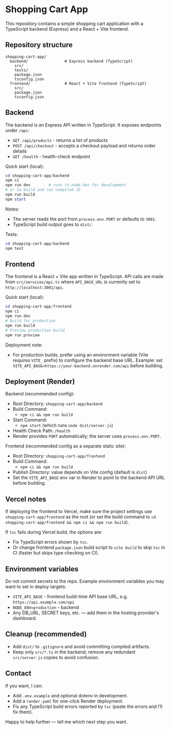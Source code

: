 # Shopping Cart App

This repository contains a simple shopping cart application with a TypeScript backend (Express) and a React + Vite frontend.

## Repository structure

```
shopping-cart-app/
  backend/                # Express backend (TypeScript)
    src/
    tests/
    package.json
    tsconfig.json
  frontend/               # React + Vite frontend (TypeScript)
    src/
    package.json
    tsconfig.json
```

## Backend

The backend is an Express API written in TypeScript. It exposes endpoints under `/api`:

- `GET /api/products` - returns a list of products
- `POST /api/checkout` - accepts a checkout payload and returns order details
- `GET /health` - health-check endpoint

Quick start (local):

```powershell
cd shopping-cart-app/backend
npm ci
npm run dev        # runs ts-node-dev for development
# or to build and run compiled JS
npm run build
npm start
```

Notes:
- The server reads the port from `process.env.PORT` or defaults to `3001`.
- TypeScript build output goes to `dist/`.

Tests:

```powershell
cd shopping-cart-app/backend
npm test
```

## Frontend

The frontend is a React + Vite app written in TypeScript. API calls are made from `src/services/api.ts` where `API_BASE_URL` is currently set to `http://localhost:3001/api`.

Quick start (local):

```powershell
cd shopping-cart-app/frontend
npm ci
npm run dev
# Build for production
npm run build
# Preview production build
npm run preview
```

Deployment note:
- For production builds, prefer using an environment variable (Vite requires `VITE_` prefix) to configure the backend base URL. Example: set `VITE_API_BASE=https://your-backend.onrender.com/api` before building.

## Deployment (Render)

Backend (recommended config):
- Root Directory: `shopping-cart-app/backend`
- Build Command:
  - `npm ci && npm run build`
- Start Command:
  - `npm start` (which runs `node dist/server.js`)
- Health Check Path: `/health`
- Render provides `PORT` automatically; the server uses `process.env.PORT`.

Frontend (recommended config as a separate static site):
- Root Directory: `shopping-cart-app/frontend`
- Build Command:
  - `npm ci && npm run build`
- Publish Directory: value depends on Vite config (default is `dist`)
- Set the `VITE_API_BASE` env var in Render to point to the backend API URL before building.

## Vercel notes

If deploying the frontend to Vercel, make sure the project settings use `shopping-cart-app/frontend` as the root (or set the build command to `cd shopping-cart-app/frontend && npm ci && npm run build`).

If `tsc` fails during Vercel build, the options are:
- Fix TypeScript errors shown by `tsc`.
- Or change frontend `package.json` build script to `vite build` to skip `tsc` in CI (faster but skips type checking on CI).

## Environment variables

Do not commit secrets to the repo. Example environment variables you may want to set in deploy targets:

- `VITE_API_BASE` - frontend build-time API base URL, e.g. `https://api.example.com/api`
- `NODE_ENV=production` - backend
- Any DB_URL, SECRET keys, etc. — add them in the hosting provider's dashboard.

## Cleanup (recommended)

- Add `dist/` to `.gitignore` and avoid committing compiled artifacts.
- Keep only `src/*.ts` in the backend; remove any redundant `src/server.js` copies to avoid confusion.

## Contact

If you want, I can:
- Add `.env.example` and optional dotenv in development.
- Add a `render.yaml` for one-click Render deployment.
- Fix any TypeScript build errors reported by `tsc` (paste the errors and I’ll fix them).

Happy to help further — tell me which next step you want.